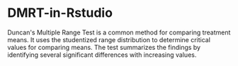 # DMRT-in-Rstudio
Duncan's Multiple Range Test is a common method for comparing treatment means. It uses the studentized range distribution to determine critical values for comparing means. The test summarizes the findings by identifying several significant differences with increasing values.
